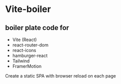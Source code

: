 # Vite-boiler

## boiler plate code for

- Vite (React)
- react-router-dom
- react-icons
- hamburger-react
- Tailwind
- FramerMotion

Create a static SPA with browser reload on each page

